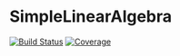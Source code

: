 # SimpleLinearAlgebra

[![Build Status](https://github.com/yangjunjie0320/SimpleLinearAlgebra.jl/actions/workflows/CI.yml/badge.svg?branch=main)](https://github.com/yangjunjie0320/SimpleLinearAlgebra.jl/actions/workflows/CI.yml?query=branch%3Amain)
[![Coverage](https://codecov.io/gh/yangjunjie0320/SimpleLinearAlgebra.jl/branch/main/graph/badge.svg)](https://codecov.io/gh/yangjunjie0320/SimpleLinearAlgebra.jl)
